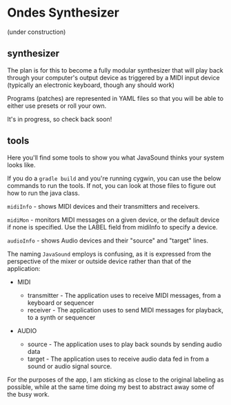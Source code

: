 # Ondes Synthesizer
(under construction)

## synthesizer
The plan is for this to become a fully modular synthesizer that will play back through your computer's output device as triggered by a MIDI input device (typically an electronic keyboard, though any should work)

Programs (patches) are represented in YAML files so that you will be able to either use presets or roll your own. 

It's in progress, so check back soon!

## tools
Here you'll find some tools to show you what JavaSound thinks your system looks like.

If you do a `gradle build` and you're running cygwin, you can use the below commands to run the tools. If not, you can look at those files to figure out how to run the java class. 

`midiInfo` - shows MIDI devices and their transmitters and receivers.

`midiMon` - monitors MIDI messages on a given device, or the default device if none is specified. Use the LABEL field from midiInfo to specify a device.  

`audioInfo` - shows Audio devices and their "source" and "target" lines.

The naming `JavaSound` employs is confusing, as it is expressed from the perspective of the mixer or outside device rather than that of the application: 

 - MIDI 
    - transmitter - The application uses to receive MIDI messages, from a keyboard or sequencer
    - receiver - The application uses to send MIDI messages for playback, to a synth or sequencer
    
- AUDIO 
    - source - The application uses to play back sounds by sending audio data 
    - target - The application uses to receive audio data fed in from a sound or audio signal source.  
 
For the purposes of the app, I am sticking as close to the original labeling as possible, while at the same time doing my best to abstract away some of the busy work.  



